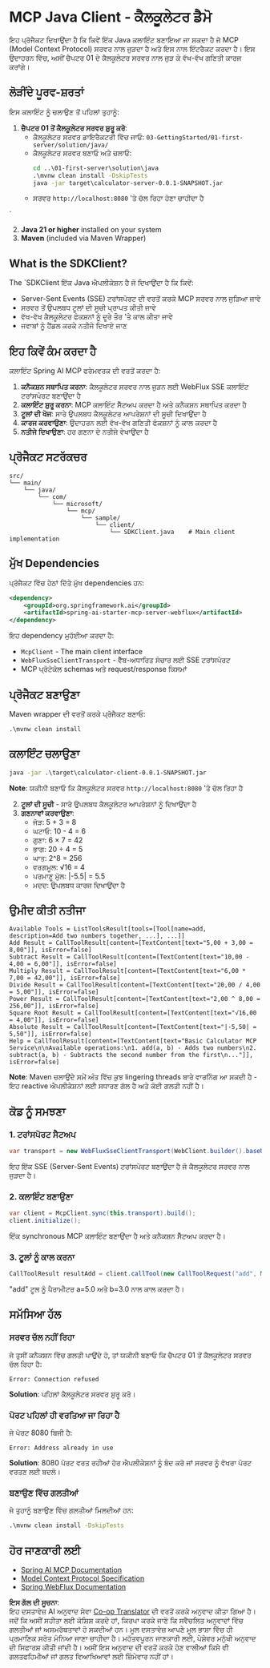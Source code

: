 <!--
CO_OP_TRANSLATOR_METADATA:
{
  "original_hash": "7074b9f4c8cd147c1c10f569d8508c82",
  "translation_date": "2025-06-11T13:09:06+00:00",
  "source_file": "03-GettingStarted/02-client/solution/java/README.md",
  "language_code": "pa"
}
-->
# MCP Java Client - ਕੈਲਕੂਲੇਟਰ ਡੈਮੋ

ਇਹ ਪ੍ਰੋਜੈਕਟ ਦਿਖਾਉਂਦਾ ਹੈ ਕਿ ਕਿਵੇਂ ਇੱਕ Java ਕਲਾਇੰਟ ਬਣਾਇਆ ਜਾ ਸਕਦਾ ਹੈ ਜੋ MCP (Model Context Protocol) ਸਰਵਰ ਨਾਲ ਜੁੜਦਾ ਹੈ ਅਤੇ ਇਸ ਨਾਲ ਇੰਟਰੈਕਟ ਕਰਦਾ ਹੈ। ਇਸ ਉਦਾਹਰਨ ਵਿੱਚ, ਅਸੀਂ ਚੈਪਟਰ 01 ਦੇ ਕੈਲਕੂਲੇਟਰ ਸਰਵਰ ਨਾਲ ਜੁੜ ਕੇ ਵੱਖ-ਵੱਖ ਗਣਿਤੀ ਕਾਰਜ ਕਰਾਂਗੇ।

## ਲੋੜੀਂਦੇ ਪੂਰਵ-ਸ਼ਰਤਾਂ

ਇਸ ਕਲਾਇੰਟ ਨੂੰ ਚਲਾਉਣ ਤੋਂ ਪਹਿਲਾਂ ਤੁਹਾਨੂੰ:

1. **ਚੈਪਟਰ 01 ਤੋਂ ਕੈਲਕੂਲੇਟਰ ਸਰਵਰ ਸ਼ੁਰੂ ਕਰੋ**:
   - ਕੈਲਕੂਲੇਟਰ ਸਰਵਰ ਡਾਇਰੈਕਟਰੀ ਵਿੱਚ ਜਾਓ: `03-GettingStarted/01-first-server/solution/java/`
   - ਕੈਲਕੂਲੇਟਰ ਸਰਵਰ ਬਣਾਓ ਅਤੇ ਚਲਾਓ:
     ```cmd
     cd ..\01-first-server\solution\java
     .\mvnw clean install -DskipTests
     java -jar target\calculator-server-0.0.1-SNAPSHOT.jar
     ```
   - ਸਰਵਰ `http://localhost:8080` 'ਤੇ ਚੱਲ ਰਿਹਾ ਹੋਣਾ ਚਾਹੀਦਾ ਹੈ

`

2. **Java 21 or higher** installed on your system
3. **Maven** (included via Maven Wrapper)

## What is the SDKClient?

The `SDKClient ਇੱਕ Java ਐਪਲੀਕੇਸ਼ਨ ਹੈ ਜੋ ਦਿਖਾਉਂਦਾ ਹੈ ਕਿ ਕਿਵੇਂ:
- Server-Sent Events (SSE) ਟਰਾਂਸਪੋਰਟ ਦੀ ਵਰਤੋਂ ਕਰਕੇ MCP ਸਰਵਰ ਨਾਲ ਜੁੜਿਆ ਜਾਵੇ
- ਸਰਵਰ ਤੋਂ ਉਪਲਬਧ ਟੂਲਾਂ ਦੀ ਸੂਚੀ ਪ੍ਰਾਪਤ ਕੀਤੀ ਜਾਵੇ
- ਵੱਖ-ਵੱਖ ਕੈਲਕੂਲੇਟਰ ਫੰਕਸ਼ਨਾਂ ਨੂੰ ਦੂਰੇ ਤੌਰ 'ਤੇ ਕਾਲ ਕੀਤਾ ਜਾਵੇ
- ਜਵਾਬਾਂ ਨੂੰ ਹੈਂਡਲ ਕਰਕੇ ਨਤੀਜੇ ਦਿਖਾਏ ਜਾਣ

## ਇਹ ਕਿਵੇਂ ਕੰਮ ਕਰਦਾ ਹੈ

ਕਲਾਇੰਟ Spring AI MCP ਫਰੇਮਵਰਕ ਦੀ ਵਰਤੋਂ ਕਰਦਾ ਹੈ:

1. **ਕਨੈਕਸ਼ਨ ਸਥਾਪਿਤ ਕਰਨਾ**: ਕੈਲਕੂਲੇਟਰ ਸਰਵਰ ਨਾਲ ਜੁੜਨ ਲਈ WebFlux SSE ਕਲਾਇੰਟ ਟਰਾਂਸਪੋਰਟ ਬਣਾਉਂਦਾ ਹੈ
2. **ਕਲਾਇੰਟ ਸ਼ੁਰੂ ਕਰਨਾ**: MCP ਕਲਾਇੰਟ ਸੈੱਟਅਪ ਕਰਦਾ ਹੈ ਅਤੇ ਕਨੈਕਸ਼ਨ ਸਥਾਪਿਤ ਕਰਦਾ ਹੈ
3. **ਟੂਲਾਂ ਦੀ ਖੋਜ**: ਸਾਰੇ ਉਪਲਬਧ ਕੈਲਕੂਲੇਟਰ ਆਪਰੇਸ਼ਨਾਂ ਦੀ ਸੂਚੀ ਦਿਖਾਉਂਦਾ ਹੈ
4. **ਕਾਰਜ ਕਰਵਾਉਣਾ**: ਉਦਾਹਰਨ ਲਈ ਵੱਖ-ਵੱਖ ਗਣਿਤੀ ਫੰਕਸ਼ਨਾਂ ਨੂੰ ਕਾਲ ਕਰਦਾ ਹੈ
5. **ਨਤੀਜੇ ਦਿਖਾਉਣਾ**: ਹਰ ਗਣਨਾ ਦੇ ਨਤੀਜੇ ਵੇਖਾਉਂਦਾ ਹੈ

## ਪ੍ਰੋਜੈਕਟ ਸਟਰੱਕਚਰ

```
src/
└── main/
    └── java/
        └── com/
            └── microsoft/
                └── mcp/
                    └── sample/
                        └── client/
                            └── SDKClient.java    # Main client implementation
```

## ਮੁੱਖ Dependencies

ਪ੍ਰੋਜੈਕਟ ਵਿੱਚ ਹੇਠਾਂ ਦਿੱਤੇ ਮੁੱਖ dependencies ਹਨ:

```xml
<dependency>
    <groupId>org.springframework.ai</groupId>
    <artifactId>spring-ai-starter-mcp-server-webflux</artifactId>
</dependency>
```

ਇਹ dependency ਮੁਹੱਈਆ ਕਰਦਾ ਹੈ:
- `McpClient` - The main client interface
- `WebFluxSseClientTransport` - ਵੈੱਬ-ਅਧਾਰਿਤ ਸੰਚਾਰ ਲਈ SSE ਟਰਾਂਸਪੋਰਟ
- MCP ਪ੍ਰੋਟੋਕੋਲ schemas ਅਤੇ request/response ਕਿਸਮਾਂ

## ਪ੍ਰੋਜੈਕਟ ਬਣਾਉਣਾ

Maven wrapper ਦੀ ਵਰਤੋਂ ਕਰਕੇ ਪ੍ਰੋਜੈਕਟ ਬਣਾਓ:

```cmd
.\mvnw clean install
```

## ਕਲਾਇੰਟ ਚਲਾਉਣਾ

```cmd
java -jar .\target\calculator-client-0.0.1-SNAPSHOT.jar
```

**Note**: ਯਕੀਨੀ ਬਣਾਓ ਕਿ ਕੈਲਕੂਲੇਟਰ ਸਰਵਰ `http://localhost:8080` 'ਤੇ ਚੱਲ ਰਿਹਾ ਹੈ

2. **ਟੂਲਾਂ ਦੀ ਸੂਚੀ** - ਸਾਰੇ ਉਪਲਬਧ ਕੈਲਕੂਲੇਟਰ ਆਪਰੇਸ਼ਨਾਂ ਨੂੰ ਦਿਖਾਉਂਦਾ ਹੈ  
3. **ਗਣਨਾਵਾਂ ਕਰਵਾਉਣਾ**:  
   - ਜੋੜ: 5 + 3 = 8  
   - ਘਟਾਓ: 10 - 4 = 6  
   - ਗੁਣਾ: 6 × 7 = 42  
   - ਭਾਗ: 20 ÷ 4 = 5  
   - ਘਾਤ: 2^8 = 256  
   - ਵਰਗਮੂਲ: √16 = 4  
   - ਪਰਮਾਣੂ ਮੁੱਲ: |-5.5| = 5.5  
   - ਮਦਦ: ਉਪਲਬਧ ਕਾਰਜ ਦਿਖਾਉਂਦਾ ਹੈ

## ਉਮੀਦ ਕੀਤੀ ਨਤੀਜਾ

```
Available Tools = ListToolsResult[tools=[Tool[name=add, description=Add two numbers together, ...], ...]]
Add Result = CallToolResult[content=[TextContent[text="5,00 + 3,00 = 8,00"]], isError=false]
Subtract Result = CallToolResult[content=[TextContent[text="10,00 - 4,00 = 6,00"]], isError=false]
Multiply Result = CallToolResult[content=[TextContent[text="6,00 * 7,00 = 42,00"]], isError=false]
Divide Result = CallToolResult[content=[TextContent[text="20,00 / 4,00 = 5,00"]], isError=false]
Power Result = CallToolResult[content=[TextContent[text="2,00 ^ 8,00 = 256,00"]], isError=false]
Square Root Result = CallToolResult[content=[TextContent[text="√16,00 = 4,00"]], isError=false]
Absolute Result = CallToolResult[content=[TextContent[text="|-5,50| = 5,50"]], isError=false]
Help = CallToolResult[content=[TextContent[text="Basic Calculator MCP Service\n\nAvailable operations:\n1. add(a, b) - Adds two numbers\n2. subtract(a, b) - Subtracts the second number from the first\n..."]], isError=false]
```

**Note**: Maven ਚਲਾਉਂਦੇ ਸਮੇਂ ਅੰਤ ਵਿੱਚ ਕੁਝ lingering threads ਬਾਰੇ ਵਾਰਨਿੰਗ ਆ ਸਕਦੀ ਹੈ - ਇਹ reactive ਐਪਲੀਕੇਸ਼ਨਾਂ ਲਈ ਸਧਾਰਣ ਗੱਲ ਹੈ ਅਤੇ ਕੋਈ ਗਲਤੀ ਨਹੀਂ ਹੈ।

## ਕੋਡ ਨੂੰ ਸਮਝਣਾ

### 1. ਟਰਾਂਸਪੋਰਟ ਸੈਟਅਪ  
```java
var transport = new WebFluxSseClientTransport(WebClient.builder().baseUrl("http://localhost:8080"));
```  
ਇਹ ਇੱਕ SSE (Server-Sent Events) ਟਰਾਂਸਪੋਰਟ ਬਣਾਉਂਦਾ ਹੈ ਜੋ ਕੈਲਕੂਲੇਟਰ ਸਰਵਰ ਨਾਲ ਜੁੜਦਾ ਹੈ।

### 2. ਕਲਾਇੰਟ ਬਣਾਉਣਾ  
```java
var client = McpClient.sync(this.transport).build();
client.initialize();
```  
ਇੱਕ synchronous MCP ਕਲਾਇੰਟ ਬਣਾਉਂਦਾ ਹੈ ਅਤੇ ਕਨੈਕਸ਼ਨ ਸੈੱਟਅਪ ਕਰਦਾ ਹੈ।

### 3. ਟੂਲਾਂ ਨੂੰ ਕਾਲ ਕਰਨਾ  
```java
CallToolResult resultAdd = client.callTool(new CallToolRequest("add", Map.of("a", 5.0, "b", 3.0)));
```  
"add" ਟੂਲ ਨੂੰ ਪੈਰਾਮੀਟਰ a=5.0 ਅਤੇ b=3.0 ਨਾਲ ਕਾਲ ਕਰਦਾ ਹੈ।

## ਸਮੱਸਿਆ ਹੱਲ

### ਸਰਵਰ ਚੱਲ ਨਹੀਂ ਰਿਹਾ  
ਜੇ ਤੁਸੀਂ ਕਨੈਕਸ਼ਨ ਵਿੱਚ ਗਲਤੀ ਪਾਉਂਦੇ ਹੋ, ਤਾਂ ਯਕੀਨੀ ਬਣਾਓ ਕਿ ਚੈਪਟਰ 01 ਤੋਂ ਕੈਲਕੂਲੇਟਰ ਸਰਵਰ ਚੱਲ ਰਿਹਾ ਹੈ:  
```
Error: Connection refused
```  
**Solution**: ਪਹਿਲਾਂ ਕੈਲਕੂਲੇਟਰ ਸਰਵਰ ਸ਼ੁਰੂ ਕਰੋ।

### ਪੋਰਟ ਪਹਿਲਾਂ ਹੀ ਵਰਤਿਆ ਜਾ ਰਿਹਾ ਹੈ  
ਜੇ ਪੋਰਟ 8080 ਬਿਜੀ ਹੈ:  
```
Error: Address already in use
```  
**Solution**: 8080 ਪੋਰਟ ਵਰਤ ਰਹੀਆਂ ਹੋਰ ਐਪਲੀਕੇਸ਼ਨਾਂ ਨੂੰ ਬੰਦ ਕਰੋ ਜਾਂ ਸਰਵਰ ਨੂੰ ਵੱਖਰਾ ਪੋਰਟ ਵਰਤਣ ਲਈ ਬਦਲੋ।

### ਬਣਾਉਣ ਵਿੱਚ ਗਲਤੀਆਂ  
ਜੇ ਤੁਹਾਨੂੰ ਬਣਾਉਣ ਵਿੱਚ ਗਲਤੀਆਂ ਮਿਲਦੀਆਂ ਹਨ:  
```cmd
.\mvnw clean install -DskipTests
```

## ਹੋਰ ਜਾਣਕਾਰੀ ਲਈ

- [Spring AI MCP Documentation](https://docs.spring.io/spring-ai/reference/api/mcp/)
- [Model Context Protocol Specification](https://modelcontextprotocol.io/)
- [Spring WebFlux Documentation](https://docs.spring.io/spring-framework/docs/current/reference/html/web-reactive.html)

**ਇਸ ਗੱਲ ਦੀ ਸੂਚਨਾ**:  
ਇਹ ਦਸਤਾਵੇਜ਼ AI ਅਨੁਵਾਦ ਸੇਵਾ [Co-op Translator](https://github.com/Azure/co-op-translator) ਦੀ ਵਰਤੋਂ ਕਰਕੇ ਅਨੁਵਾਦ ਕੀਤਾ ਗਿਆ ਹੈ। ਜਦੋਂ ਕਿ ਅਸੀਂ ਸਹੀਤਾ ਲਈ ਕੋਸ਼ਿਸ਼ ਕਰਦੇ ਹਾਂ, ਕਿਰਪਾ ਕਰਕੇ ਜਾਣੋ ਕਿ ਸਵੈਚਲਿਤ ਅਨੁਵਾਦਾਂ ਵਿੱਚ ਗਲਤੀਆਂ ਜਾਂ ਅਸਮਰੱਥਤਾਵਾਂ ਹੋ ਸਕਦੀਆਂ ਹਨ। ਮੂਲ ਦਸਤਾਵੇਜ਼ ਆਪਣੇ ਮੂਲ ਭਾਸ਼ਾ ਵਿੱਚ ਹੀ ਪ੍ਰਮਾਣਿਕ ਸਰੋਤ ਮੰਨਿਆ ਜਾਣਾ ਚਾਹੀਦਾ ਹੈ। ਮਹੱਤਵਪੂਰਨ ਜਾਣਕਾਰੀ ਲਈ, ਪੇਸ਼ੇਵਰ ਮਨੁੱਖੀ ਅਨੁਵਾਦ ਦੀ ਸਿਫਾਰਸ਼ ਕੀਤੀ ਜਾਂਦੀ ਹੈ। ਅਸੀਂ ਇਸ ਅਨੁਵਾਦ ਦੀ ਵਰਤੋਂ ਕਰਕੇ ਹੋਣ ਵਾਲੀਆਂ ਕਿਸੇ ਵੀ ਗਲਤਫਹਿਮੀਆਂ ਜਾਂ ਗਲਤ ਵਿਆਖਿਆਵਾਂ ਲਈ ਜ਼ਿੰਮੇਵਾਰ ਨਹੀਂ ਹਾਂ।